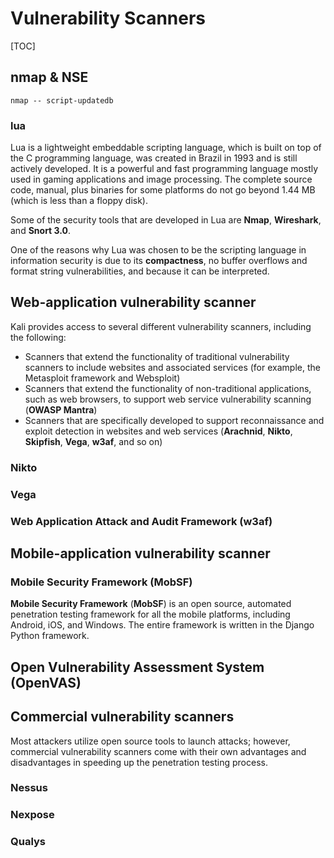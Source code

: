# Vulnerability Scanners

[TOC]



## nmap & NSE

`nmap -- script-updatedb`


### lua
Lua is a lightweight embeddable scripting language, which is built on top of the C programming language, was created in Brazil in 1993 and is still actively developed. It is a powerful and fast programming language mostly used in gaming applications and image processing. The complete source code, manual, plus binaries for some platforms do not go beyond 1.44 MB (which is less than a floppy disk). 

Some of the security tools that are developed in Lua are **Nmap**, **Wireshark**, and **Snort 3.0**.

One of the reasons why Lua was chosen to be the scripting language in information security is due to its **compactness**, no buffer overflows and format string vulnerabilities, and because it can be interpreted.



## Web-application vulnerability scanner

Kali provides access to several different vulnerability scanners, including the following:

- Scanners that extend the functionality of traditional vulnerability scanners to include websites and associated services (for example, the Metasploit framework and Websploit)
- Scanners that extend the functionality of non-traditional applications, such as web browsers, to support web service vulnerability scanning (**OWASP Mantra**)
- Scanners that are specifically developed to support reconnaissance and exploit detection in websites and web services (**Arachnid**, **Nikto**, **Skipfish**, **Vega**, **w3af**, and so on)



### Nikto



### Vega



### Web Application Attack and Audit Framework (w3af)





## Mobile-application vulnerability scanner

### Mobile Security Framework (MobSF)

**Mobile Security Framework** (**MobSF**) is an open source, automated penetration testing framework for all the mobile platforms, including Android, iOS, and Windows. The entire framework is written in the Django Python framework.



## Open Vulnerability Assessment System (OpenVAS)



## Commercial vulnerability scanners

Most attackers utilize open source tools to launch attacks; however, commercial vulnerability scanners come with their own advantages and disadvantages in speeding up the penetration testing process.



### Nessus



### Nexpose


### Qualys

